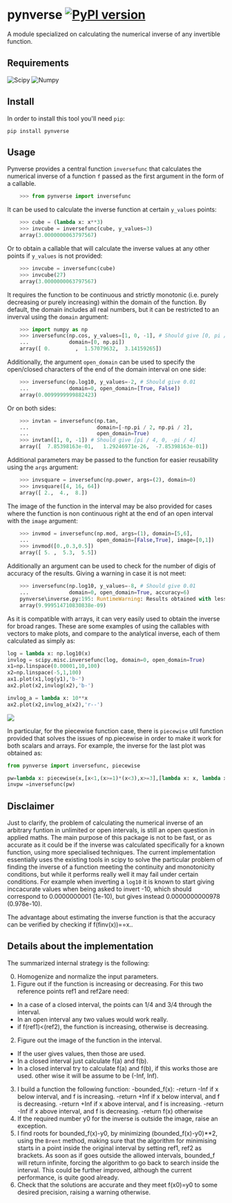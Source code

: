 # pynverse [![PyPI version](https://badge.fury.io/py/pynverse.svg)](https://badge.fury.io/py/pynverse)

A module specialized on calculating the numerical inverse of any invertible function.


## Requirements

  ![Scipy](https://img.shields.io/badge/scipy-%3E=0.11-blue.svg)
  ![Numpy](https://img.shields.io/badge/numpy-%3E=1.6-blue.svg)

## Install

In order to install this tool you'll need `pip`:

    pip install pynverse
    
## Usage

Pynverse provides a central function `inversefunc` that calculates the numerical inverse of a function `f` passed as the first argument in the form of a callable. 
```python
    >>> from pynverse import inversefunc
```

It can be used to calculate the inverse function at certain `y_values` points:
```python
    >>> cube = (lambda x: x**3)
    >>> invcube = inversefunc(cube, y_values=3)
    array(3.0000000063797567)
```

Or to obtain a callable that will calculate the inverse values at any other points if `y_values` is not provided:
```python
    >>> invcube = inversefunc(cube)
    >>> invcube(27)
    array(3.0000000063797567)
```

It requires the function to be continuous and strictly monotonic (i.e. purely decreasing or purely increasing) within the domain of the function. By default, the domain includes all real numbers, but it can be restricted to an inverval using the `domain` argument:
```python
    >>> import numpy as np
    >>> inversefunc(np.cos, y_values=[1, 0, -1], # Should give [0, pi / 2, pi]
    ...             domain=[0, np.pi])
    array([ 0.        ,  1.57079632,  3.14159265])
```

Additionally, the argument `open_domain` can be used to specify the open/closed characters of the end of the domain interval on one side:
```python
    >>> inversefunc(np.log10, y_values=-2, # Should give 0.01
    ...             domain=0, open_domain=[True, False])
    array(0.0099999999882423)
```

Or on both sides:
```python
    >>> invtan = inversefunc(np.tan,
    ...                      domain=[-np.pi / 2, np.pi / 2],
    ...                      open_domain=True)
    >>> invtan([1, 0, -1]) # Should give [pi / 4, 0, -pi / 4]
    array([  7.85398163e-01,   1.29246971e-26,  -7.85398163e-01])
```

Additional parameters may be passed to the function for easier reusability using the `args` argument:

```python
    >>> invsquare = inversefunc(np.power, args=(2), domain=0)
    >>> invsquare([4, 16, 64])
    array([ 2.,  4.,  8.])
```

The image of the function in the interval may be also provided for cases where the function is non continuous right at the end of an open interval with the `image` argument:

```python
    >>> invmod = inversefunc(np.mod, args=(1), domain=[5,6], 
    ...                      open_domain=[False,True], image=[0,1])
    >>> invmod([0.,0.3,0.5])
    array([ 5. ,  5.3,  5.5])
```

Additionally an argument can be used to check for the number of digis of accuracy of the results. Giving a warning in case it is not meet:
```python
    >>> inversefunc(np.log10, y_values=-8, # Should give 0.01
    ...             domain=0, open_domain=True, accuracy=6)
    pynverse\inverse.py:195: RuntimeWarning: Results obtained with less than 6 decimal digits of accuracy
    array(9.999514710830838e-09)
```

As it is compatible with arrays, it can very easily used to obtain the inverse for broad ranges. These are some examples of using the callables with vectors to make plots, and compare to the analytical inverse, each of them calculated as simply as:
```python
log = lambda x: np.log10(x)
invlog = scipy.misc.inversefunc(log, domain=0, open_domain=True)
x1=np.linspace(0.00001,10,100)
x2=np.linspace(-5,1,100)
ax1.plot(x1,log(y1),'b-')
ax2.plot(x2,invlog(x2),'b-')

invlog_a = lambda x: 10**x
ax2.plot(x2,invlog_a(x2),'r--')
```

![](https://cloud.githubusercontent.com/assets/12649253/19738042/cf22460a-9bad-11e6-9c17-6fdd6cda0991.png)

In particular, for the piecewise function case, there is `piecewise` util function provided that solves the issues of np.piecewise in order to make it work for both scalars and arrays. For example, the inverse for the last plot was obtained as:

```python
from pynverse import inversefunc, piecewise

pw=lambda x: piecewise(x,[x<1,(x>=1)*(x<3),x>=3],[lambda x: x, lambda x: x**2, lambda x: x+6])
invpw =inversefunc(pw) 
```

## Disclaimer

Just to clarify, the problem of calculating the numerical inverse of an arbitrary funtion in unlimited or open intervals, is still an open question in applied maths. The main purpose of this package is not to be fast, or as accurate as it could be if the inverse was calculated specifically for a known function, using more specialised techniques. The current implementation essentially uses the existing tools in scipy to solve the particular problem of finding the inverse of a function meeting the continuity and monotonicity conditions, but while it performs really well it may fail under certain conditions. For example when inverting a `log10` it is known to start giving inccacurate values when being asked to invert -10, which should correspond to 0.0000000001 (1e-10), but gives instead 0.0000000000978 (0.978e-10). 

The advantage about estimating the inverse function is that the accuracy can be verified by checking if f(finv(x))==x.. 

## Details about the implementation

The summarized internal strategy is the following:

0. Homogenize and normalize the input parameters.
1. Figure out if the function is increasing or decreasing. For this two reference points ref1 and ref2are need:
  - In a case of a closed interval, the points can 1/4 and 3/4 through the interval.
  - In an open interval any two values would work really.
  - if f(ref1)<(ref2), the function is increasing, otherwise is decreasing.
2. Figure out the image of the function in the interval. 
  - If the user gives values, then those are used.
  - In a closed interval just calculate f(a) and f(b).
  - In a closed interval try to calculate f(a) and f(b), if this works those are used. other wise it will be assume to be (-Inf, Inf).
3. I build a function the following function:
  -bounded_f(x):
    -return -Inf if x below interval, and f is increasing.
    -return +Inf if x below interval, and f is decreasing.
    -return +Inf if x above interval, and f is increasing.
    -return -Inf if x above interval, and f is decreasing.
    -return f(x) otherwise
4. If the required number y0 for the inverse is outside the image, raise an exception.
5. I find roots for bounded_f(x)-y0, by minimizing (bounded_f(x)-y0)**2, using the `Brent` method, making sure that the algorithm for minimising starts in a point inside the original interval by setting ref1, ref2 as brackets. As soon as if goes outside the allowed intervals, bounded_f will return infinite, forcing the algorithm to go back to search inside the interval. This could be further improved, although the current performance, is quite good already.
6. Check that the solutions are accurate and they meet f(x0)=y0 to some desired precision, raising a warning otherwise. 
